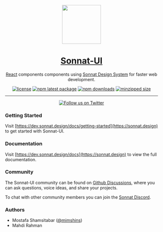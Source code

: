 <div align="center">
  <a href="https://sonnat.design">
    <img src="https://sonnat.design/static/media/sonnat-logo-fill.svg" height="128">
    <h1 align="center">Sonnat-UI</h1>
  </a>
</div>

<div align="center">

[React](https://reactjs.org/) components components using [Sonnat Design System](https://sonnat.design) for faster web development.

[![license](https://img.shields.io/github/license/sonnat/sonnat-ui?color=EA475B&style=for-the-badge)](https://github.com/sonnat/sonnat-ui/blob/main/LICENSE)
[![npm latest package](https://img.shields.io/npm/v/@mimshins/sonnat?color=EA475B&style=for-the-badge)](https://www.npmjs.com/package/@mimshins/sonnat)
[![npm downloads](https://img.shields.io/npm/dm/@mimshins/sonnat?color=EA475B&style=for-the-badge)](https://www.npmjs.com/package/@mimshins/sonnat)
[![minzipped size](https://img.shields.io/bundlephobia/minzip/@mimshins/sonnat?color=EA475B&style=for-the-badge)](https://www.npmjs.com/package/@mimshins/sonnat)

</div>

---

<div align="center">

[![Follow us on Twitter](https://img.shields.io/twitter/follow/sonnatdesign?color=EA475B&label=follow%20us%20on%20twitter&style=for-the-badge)](https://twitter.com/sonnatdesign)

</div>

### Getting Started

Visit [https://dev.sonnat.design/docs/getting-started](https://sonnat.design) to get started with Sonnat-UI.

### Documentation

Visit [https://dev.sonnat.design/docs](https://sonnat.design) to view the full documentation.

### Community

The Sonnat-UI community can be found on [Github Discussions](https://github.com/sonnat/sonnat-ui/discussions), where you can ask questions, voice ideas, and share your projects.

To chat with other community members you can join the [Sonnat Discord](https://sonnat.design).

### Authors

- Mostafa Shamsitabar ([@mimshins](https://twitter.com/mimshins))
- Mahdi Rahman
